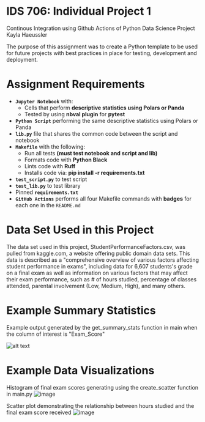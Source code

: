# IDS 706: Individual Project 1

Continous Integration using Github Actions of Python Data Science Project
Kayla Haeussler

The purpose of this assignment was to create a  Python template to be used for future projects with best practices in place for testing, development and deployment.


# Assignment Requirements
* __`Jupyter Notebook`__ with:
  - Cells that perform __descriptive statistics using Polars or Panda__
  - Tested by using __nbval plugin__ for __pytest__
*	__`Python Script`__ performing the same descriptive statistics using Polars or Panda
* __`lib.py`__ file that shares the common code between the script and notebook
* __`Makefile`__ with the following:
  - Run all tests __(must test notebook and script and lib)__
  - Formats code with __Python Black__
  - Lints code with __Ruff__
  - Installs code via:  __pip install -r requirements.txt__
*	__`test_script.py`__ to test script
*	__`test_lib.py`__ to test library
*	Pinned __`requirements.txt`__
*	__`GitHub Actions`__ performs all four Makefile commands with __badges__ for each one in the `README.md`


# Data Set Used in this Project
The data set used in this project, StudentPerformanceFactors.csv, was pulled from kaggle.com, a website offering public domain data sets. This data is described as a "comprehensive overview of various factors affecting student performance in exams", including data for 6,607 students's grade on a final exam as well as information on various factors that may affect their exam performance, such as # of hours studied, percentage of classes attended, parental involvement (Low, Medium, High), and many others.

# Example Summary Statistics
Example output generated by the get_summary_stats function in main when the column of interest is "Exam_Score"

![alt text](image.png)
# Example Data Visualizations
Histogram of final exam scores generating using the create_scatter function in main.py
![image](https://github.com/user-attachments/assets/d6db7e62-b8dc-40ee-836a-d8da33178115)

Scatter plot demonstrating the relationship between hours studied and the final exam score received
![image](https://github.com/user-attachments/assets/0f2a5520-91f0-493c-ab3f-0a6c9039799a)